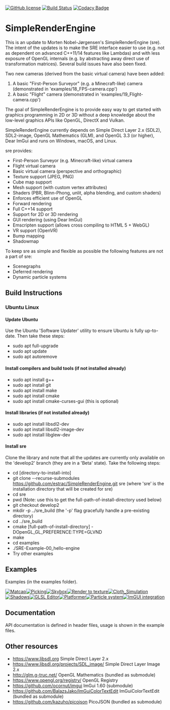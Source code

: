 [![GitHub license](https://img.shields.io/badge/license-MIT-blue.svg)](https://raw.githubusercontent.com/mortennobel/SimpleRenderEngine/master/LICENSE)
[![Build Status](https://travis-ci.org/mortennobel/SimpleRenderEngine.svg?branch=master)](https://travis-ci.org/mortennobel/SimpleRenderEngine)
[![Codacy Badge](https://api.codacy.com/project/badge/Grade/86403818b8b54161a6fef03248c0b828)](https://www.codacy.com/app/mortennobel/SimpleRenderEngine?utm_source=github.com&amp;utm_medium=referral&amp;utm_content=mortennobel/SimpleRenderEngine&amp;utm_campaign=Badge_Grade)

# SimpleRenderEngine

This is an update to Morten Nobel-Jørgensen's SimpleRenderEngine (sre). The intent of the updates is to make the SRE interface easier to use (e.g. not as dependent on advanced C++11/14 features like Lambdas) and with less exposure of OpenGL internals (e.g. by abstracting away direct use of transformation matrices). Several build issues have also been fixed.

Two new cameras (derived from the basic virtual camera) have been added:
1) A basic "First-Person Surveyor" (e.g. a Minecraft-like) camera (demonstrated in 'examples/18_FPS-camera.cpp')
2) A basic "Flight" camera (demonstrated in 'examples/19_Flight-camera.cpp')

The goal of SimpleRenderEngine is to provide easy way to get started with graphics programming in 2D or 3D without a deep knowledge about the low-level graphics APIs like OpenGL, DirectX and Vulkan.
 
SimpleRenderEngine currently depends on Simple Direct Layer 2.x (SDL2), SDL2-image, OpenGL Mathematics (GLM), and OpenGL 3.3 (or higher), Dear ImGui and runs on Windows, macOS, and Linux.
 
sre provides:
 * First-Person Surveyor (e.g. Minecraft-like) virtual camera
 * Flight virtual camera
 * Basic virtual camera (perspective and orthographic)
 * Texture support (JPEG, PNG)
 * Cube map support
 * Mesh support (with custom vertex attributes)
 * Shaders (PBR, Blinn-Phong, unlit, alpha blending, and custom shaders)
 * Enforces efficient use of OpenGL
 * Forward rendering
 * Full C++14 support
 * Support for 2D or 3D rendering
 * GUI rendering (using Dear ImGui)
 * Emscripten support (allows cross compiling to HTML 5 + WebGL)
 * VR support (OpenVR)
 * Bump mapping
 * Shadowmap

To keep sre as simple and flexible as possible the following features are not a part of sre:
 * Scenegraphs
 * Deferred rendering
 * Dynamic particle systems

## Build Instructions

### Ubuntu Linux

#### Update Ubuntu

Use the Ubuntu 'Software Updater' utility to ensure Ubuntu is fully up-to-date. Then take these steps:

 * sudo apt full-upgrade
 * sudo apt update
 * sudo apt autoremove

#### Install compilers and build tools (if not installed already)

 * sudo apt install g++
 * sudo apt install git
 * sudo apt install make
 * sudo apt install cmake
 * sudo apt install cmake-curses-gui (this is optional)

#### Install libraries (if not installed already)

 * sudo apt install libsdl2-dev
 * sudo apt install libsdl2-image-dev
 * sudo apt install libglew-dev

#### Install sre
 
Clone the library and note that all the updates are currently only available on the 'develop2' branch (they are in a 'Beta' state). Take the following steps:

 * cd [directory-to-install-into] 
 * git clone --recurse-submodules https://github.com/estrac/SimpleRenderEngine.git sre (where 'sre' is the installation directory that will be created for sre)
 * cd sre
 * pwd (Note: use this to get the full-path-of-install-directory used below)
 * git checkout develop2
 * mkdir -p ../sre_build (the '-p' flag gracefully handle a pre-existing directory)
 * cd ../sre_build
 * cmake [full-path-of-install-directory] -DOpenGL_GL_PREFERENCE:TYPE=GLVND
 * make
 * cd examples
 * ./SRE-Example-00_hello-engine
 * Try other examples

## Examples
 
Examples (in the examples folder).

[![Matcap](https://mortennobel.github.io/SimpleRenderEngine/examples/07_matcap.png)](https://mortennobel.github.io/SimpleRenderEngine/examples/07_matcap.html)[![Picking](https://mortennobel.github.io/SimpleRenderEngine/examples/09_picking.png)](https://mortennobel.github.io/SimpleRenderEngine/examples/09_picking.html)[![Skybox](https://mortennobel.github.io/SimpleRenderEngine/examples/10_skybox-example.png)](https://mortennobel.github.io/SimpleRenderEngine/examples/10_skybox-example.html)[![Render to texture](https://mortennobel.github.io/SimpleRenderEngine/examples/12_render-to-texture.png)](https://mortennobel.github.io/SimpleRenderEngine/examples/12_render-to-texture.html)[![Cloth_Simulation](https://mortennobel.github.io/SimpleRenderEngine/examples/15_cloth_simulation.png)](https://mortennobel.github.io/SimpleRenderEngine/examples/15_cloth_simulation.html)[![Shadows](https://mortennobel.github.io/SimpleRenderEngine/examples/16_shadows.png)](https://mortennobel.github.io/SimpleRenderEngine/examples/16_shadows.html)[![GLSL Editor](https://mortennobel.github.io/SimpleRenderEngine/examples/glsl_editor.png)](https://github.com/mortennobel/sre_glsl_editor)[![Platformer](https://mortennobel.github.io/SimpleRenderEngine/examples/platformer.png)](https://github.com/mortennobel/SimpleRenderEngineProject/tree/master/project/platformer)[![Particle system](https://mortennobel.github.io/SimpleRenderEngine/examples/particle-system.png)](https://github.com/mortennobel/SimpleRenderEngineProject/tree/master/project/particle_system)[![ImGUI integration](https://mortennobel.github.io/SimpleRenderEngine/examples/gui.png)](https://github.com/mortennobel/SimpleRenderEngineProject/tree/master/project/gui)

## Documentation

API documentation is defined in header files, usage is shown in the example files.
 
## Other resources
 
 * https://www.libsdl.org Simple Direct Layer 2.x 
 * https://www.libsdl.org/projects/SDL_image/ Simple Direct Layer Image 2.x
 * http://glm.g-truc.net/ OpenGL Mathematics (bundled as submodule)
 * https://www.opengl.org/registry/ OpenGL Registry
 * https://github.com/ocornut/imgui ImGui 1.60 (submodule)
 * https://github.com/BalazsJako/ImGuiColorTextEdit ImGuiColorTextEdit (bundled as submodule)
 * https://github.com/kazuho/picojson PicoJSON (bundled as submodule)
